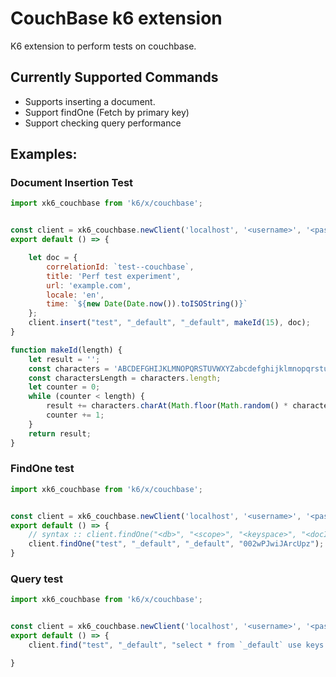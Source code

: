 # CouchBase k6 extension

K6 extension to perform tests on couchbase.

## Currently Supported Commands

- Supports inserting a document.
- Support findOne (Fetch by primary key)
- Support checking query performance

## Examples: 
### Document Insertion Test
```js
import xk6_couchbase from 'k6/x/couchbase';


const client = xk6_couchbase.newClient('localhost', '<username>', '<password>');
export default () => {

    let doc = {
        correlationId: `test--couchbase`,
        title: 'Perf test experiment',
        url: 'example.com',
        locale: 'en',
        time: `${new Date(Date.now()).toISOString()}`
    };
    client.insert("test", "_default", "_default", makeId(15), doc);
}

function makeId(length) {
    let result = '';
    const characters = 'ABCDEFGHIJKLMNOPQRSTUVWXYZabcdefghijklmnopqrstuvwxyz0123456789';
    const charactersLength = characters.length;
    let counter = 0;
    while (counter < length) {
        result += characters.charAt(Math.floor(Math.random() * charactersLength));
        counter += 1;
    }
    return result;
}

```

### FindOne test
```js
import xk6_couchbase from 'k6/x/couchbase';


const client = xk6_couchbase.newClient('localhost', '<username>', '<password>');
export default () => {
    // syntax :: client.findOne("<db>", "<scope>", "<keyspace>", "<docId>");
    client.findOne("test", "_default", "_default", "002wPJwiJArcUpz");
}

```

### Query test
```js
import xk6_couchbase from 'k6/x/couchbase';


const client = xk6_couchbase.newClient('localhost', '<username>', '<password>');
export default () => {
    client.find("test", "_default", "select * from `_default` use keys \"00096zszpZaT47X\"");

}


```